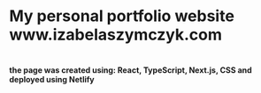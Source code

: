 <h1> My personal portfolio website <br>
 www.izabelaszymczyk.com <h1>

<h4>the page was created using: React, TypeScript, Next.js, CSS and deployed using Netlify<h4>
